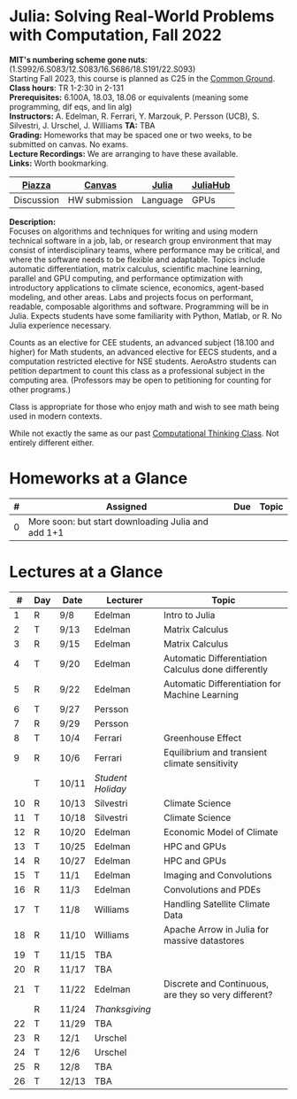 # Julia: Solving Real-World Problems with Computation, Fall 2022
**MIT's numbering scheme gone nuts**: (1.S992/6.S083/12.S083/16.S686/18.S191/22.S093)  
Starting Fall 2023, this course is planned as C25 in the [Common Ground](https://computing.mit.edu/cross-cutting/common-ground-for-computing-education/common-ground-subjects/).  
**Class hours**: TR 1-2:30 in 2-131  
**Prerequisites:** 6.100A, 18.03, 18.06 or equivalents (meaning some programming, dif eqs, and lin alg)  
**Instructors:** A. Edelman, R. Ferrari, Y. Marzouk, P. Persson (UCB), S. Silvestri, J. Urschel, J. Williams
**TA:** TBA  
**Grading:** Homeworks that may be spaced one or two weeks, to be submitted on canvas.  No exams.  
**Lecture Recordings:** We are arranging to have these available.  
**Links:** Worth bookmarking.  


| [Piazza](piazza.com/mit/fall2022/179e6) | [Canvas](https://canvas.mit.edu/courses/15758) | [Julia](https://julialang.org/) | [JuliaHub](https://juliahub.com/ui/Home) |
|-|-|-|-|
|Discussion|HW submission |Language|GPUs|

**Description:**  
Focuses on algorithms and techniques for writing and using modern technical software in a job, lab, or research group environment that may consist of interdisciplinary teams, where performance may be critical, and where the software needs to be flexible and adaptable. Topics include automatic differentiation, matrix calculus, scientific machine learning, parallel and GPU computing, and performance optimization with introductory applications to climate science, economics, agent-based modeling, and other areas. Labs and projects focus on performant, readable, composable algorithms and software. Programming will be in Julia. Expects students have some familiarity with Python, Matlab, or R. No Julia experience necessary.

Counts as an elective for CEE students, an advanced subject (18.100 and higher) for Math students, an advanced elective for EECS students, and a computation restricted elective for NSE students. AeroAstro students can petition department to count this class as a professional subject in the computing area.
(Professors may be open to petitioning for counting for other programs.)

Class is appropriate for those who enjoy math and wish to see math being used in modern contexts.

While not exactly the same as our past [Computational Thinking Class](https://computationalthinking.mit.edu/Spring21/).  Not entirely different either.

# Homeworks at a Glance
|#|Assigned|Due|Topic|
|-|-|-|-|
|0| More soon: but start downloading Julia and add 1+1|

# Lectures at a Glance
|#|Day|Date|Lecturer|Topic|
|-|-|-|-|-|
|1|R|9/8|Edelman|Intro to Julia|
|2|T|9/13|Edelman|Matrix Calculus|
|3|R|9/15|Edelman|Matrix Calculus|
|4|T|9/20|Edelman|Automatic Differentiation Calculus done differently|
|5|R|9/22|Edelman|Automatic Differentiation for Machine Learning  |
|6|T|9/27|Persson||
|7|R|9/29|Persson||
|8|T|10/4|Ferrari|Greenhouse Effect|
|9|R|10/6|Ferrari|Equilibrium and transient climate sensitivity|
||T|10/11|*Student Holiday*||
|10|R|10/13|Silvestri|Climate Science|
|11|T|10/18|Silvestri|Climate Science|
|12|R|10/20|Edelman|Economic Model of Climate|
|13|T|10/25|Edelman|HPC and GPUs|
|14|R|10/27|Edelman|HPC and GPUs|
|15|T|11/1|Edelman|Imaging and Convolutions|
|16|R|11/3|Edelman|Convolutions and PDEs |
|17|T|11/8|Williams|Handling Satellite Climate Data|
|18|R|11/10|Williams|Apache Arrow in Julia for massive datastores|
|19|T|11/15|TBA||
|20|R|11/17|TBA||
|21|T|11/22|Edelman|Discrete and Continuous, are they so very different?|
||R|11/24|*Thanksgiving*||
|22|T|11/29|TBA||
|23|R|12/1|Urschel|
|24|T|12/6|Urschel||
|25|R|12/8|TBA||
|26|T|12/13|TBA||
